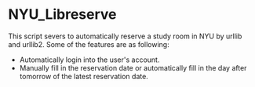 # NYU_Libreserve
This script severs to automatically reserve a study room in NYU by urllib and urllib2.
Some of the features are as following:
* Automatically login into the user's account.
* Manually fill in the reservation date or automatically fill in the day after tomorrow of the latest reservation date.

